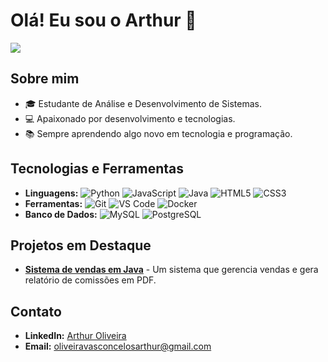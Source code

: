 # Olá! Eu sou o Arthur 👋

<img src="https://readme-typing-svg.demolab.com/?lines=Bem-vindo+ao+meu+perfil!;Estudante+De+Analise+Desenvolvimento+de+sistemas;Confira+meus+projetos+👇&font=Fira%20Code&center=true&width=440&height=45&color=58a6ff&vCenter=true&pause=1000&size=22" />



## Sobre mim
- 🎓 Estudante de Análise e Desenvolvimento de Sistemas.
- 💻 Apaixonado por desenvolvimento e tecnologias.
- 📚 Sempre aprendendo algo novo em tecnologia e programação.

## Tecnologias e Ferramentas
- **Linguagens:** ![Python](https://img.shields.io/badge/-Python-3776AB?logo=python&logoColor=white&style=for-the-badge) ![JavaScript](https://img.shields.io/badge/-JavaScript-F7DF1E?logo=javascript&logoColor=black&style=for-the-badge) ![Java](https://img.shields.io/badge/-Java-007396?logo=java&logoColor=white&style=for-the-badge) ![HTML5](https://img.shields.io/badge/-HTML5-E34F26?logo=html5&logoColor=white&style=for-the-badge) ![CSS3](https://img.shields.io/badge/-CSS3-1572B6?logo=css3&logoColor=white&style=for-the-badge)
- **Ferramentas:** ![Git](https://img.shields.io/badge/-Git-F05032?logo=git&logoColor=white&style=for-the-badge) ![VS Code](https://img.shields.io/badge/-VS%20Code-007ACC?logo=visual-studio-code&logoColor=white&style=for-the-badge) ![Docker](https://img.shields.io/badge/-Docker-2496ED?logo=docker&logoColor=white&style=for-the-badge)
- **Banco de Dados:** ![MySQL](https://img.shields.io/badge/-MySQL-4479A1?logo=mysql&logoColor=white&style=for-the-badge) ![PostgreSQL](https://img.shields.io/badge/-PostgreSQL-336791?logo=postgresql&logoColor=white&style=for-the-badge)

## Projetos em Destaque
- [**Sistema de vendas em Java**](https://github.com/Arthurolv/sistema-de-venda-em-java) - Um sistema que gerencia vendas e gera relatório de comissões em PDF.

## Contato
- **LinkedIn:** [Arthur Oliveira](https://www.linkedin.com/in/arthur-oliveira-vasconcelos-24b17b214)
- **Email:** oliveiravasconcelosarthur@gmail.com


